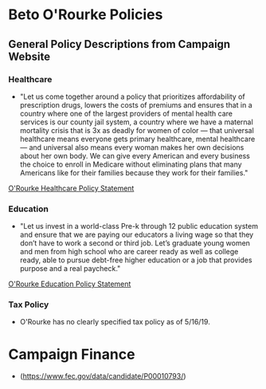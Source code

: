 # Beto O'Rourke Policies 

## General Policy Descriptions from Campaign Website

### Healthcare
* "Let us come together around a policy that prioritizes affordability of prescription drugs, lowers the costs of premiums and ensures that in a country where one of the largest providers of mental health care services is our county jail system, a country where we have a maternal mortality crisis that is 3x as deadly for women of color — that universal healthcare means everyone gets primary healthcare, mental healthcare — and universal also means every woman makes her own decisions about her own body. We can give every American and every business the choice to enroll in Medicare without eliminating plans that many Americans like for their families because they work for their families."

[O'Rourke Healthcare Policy Statement](https://betoorourke.com/kickoff-remarks/#healthcare)

### Education
* "Let us invest in a world-class Pre-k through 12 public education system and ensure that we are paying our educators a living wage so that they don’t have to work a second or third job. Let’s graduate young women and men from high school who are career ready as well as college ready, able to pursue debt-free higher education or a job that provides purpose and a real paycheck."

[O'Rourke Education Policy Statement](https://betoorourke.com/kickoff-remarks/#education)

### Tax Policy
* O'Rourke has no clearly specified tax policy as of 5/16/19. 

# Campaign Finance
* (https://www.fec.gov/data/candidate/P00010793/)
